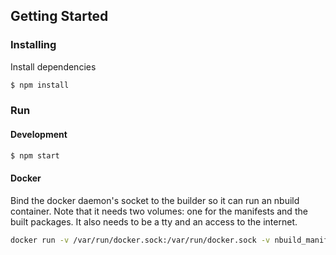 ## Getting Started

### Installing

Install dependencies

```bash
$ npm install
```
### Run

#### Development

```bash
$ npm start
```

#### Docker

Bind the docker daemon's socket to the builder so it can run an nbuild container.
Note that it needs two volumes: one for the manifests and the built packages. It also needs to be a tty and an access to the internet.

```sh
docker run -v /var/run/docker.sock:/var/run/docker.sock -v nbuild_manifests:/app/manifests/ -v nbuild_out:/app/out/ -t tmp/builder
```
